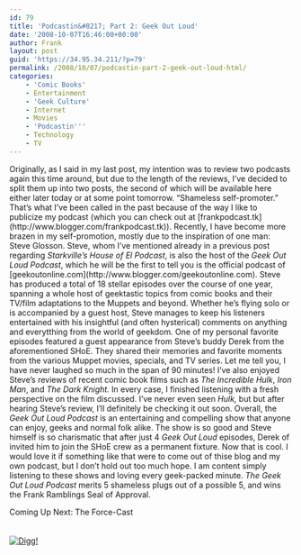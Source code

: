 ```yaml
---
id: 79
title: 'Podcastin&#8217; Part 2: Geek Out Loud'
date: '2008-10-07T16:46:00+00:00'
author: Frank
layout: post
guid: 'https://34.95.34.211/?p=79'
permalink: /2008/10/07/podcastin-part-2-geek-out-loud-html/
categories:
    - 'Comic Books'
    - Entertainment
    - 'Geek Culture'
    - Internet
    - Movies
    - 'Podcastin'''
    - Technology
    - TV
---
```


<div src="v5">Originally, as I said in my last post, my intention was to review two podcasts again this time around, but due to the length of the reviews, I’ve decided to split them up into two posts, the second of which will be available here either later today or at some point tomorrow. “Shameless self-promoter.” That’s what I’ve been called in the past because of the way I like to publicize my podcast (which you can check out at [frankpodcast.tk](http://www.blogger.com/frankpodcast.tk)). Recently, I have become more brazen in my self-promotion, mostly due to the inspiration of one man: Steve Glosson. Steve, whom I’ve mentioned already in a previous post regarding <span style="font-style: italic;">Starkville’s House of El Podcast</span>, is also the host of the <span style="font-style: italic;">Geek Out Loud Podcast</span>, which he will be the first to tell you is the official podcast of [geekoutonline.com](http://www.blogger.com/geekoutonline.com). Steve has produced a total of 18 stellar episodes over the course of one year, spanning a whole host of geektastic topics from comic books and their TV/film adaptations to the Muppets and beyond. Whether he’s flying solo or is accompanied by a guest host, Steve manages to keep his listeners entertained with his insightful (and often hysterical) comments on anything and everytthing from the world of geekdom. One of my personal favorite episodes featured a guest appearance from Steve’s buddy Derek from the aforementioned SHoE. They shared their memories and favorite moments from the various Muppet movies, specials, and TV series. Let me tell you, I have never laughed so much in the span of 90 minutes! I’ve also enjoyed Steve’s reviews of recent comic book films such as <span style="font-style: italic;">The Incredible Hulk</span>, <span style="font-style: italic;">Iron Man</span>, and <span style="font-style: italic;">The Dark Knight. </span><span>In every case, I finished listening with a fresh perspective on the film discussed. I’ve never even seen <span style="font-style: italic;">Hulk</span></span><span style="font-style: italic;"><span style="font-style: italic;">,</span></span><span> but but after hearing Steve’s review, I’ll definitely be checking it out soon. Overall, the <span style="font-style: italic;">Geek Out Loud Podcast</span> is an entertaining and compelling show that anyone can enjoy, geeks and normal folk alike. The show is so good and Steve himself is so charismatic that after just 4 <span style="font-style: italic;">Geek Out Loud</span> episodes, Derek of invited him to join the SHoE crew as a permanent fixture. Now that is cool. I would love it if something like that were to come out of thise blog and my own podcast, but I don’t hold out too much hope. I am content simply listening to these shows and loving every geek-packed minute. <span style="font-style: italic;">The Geek Out Loud Podcast</span> merits 5 shameless plugs out of a possible 5, and wins the Frank Ramblings Seal of Approval.</span>

Coming Up Next: The Force-Cast  
<span></span>  
[  
![Digg!](http://digg.com/img/badges/100x20-digg-button.gif)  ](http://digg.com/)

</div>